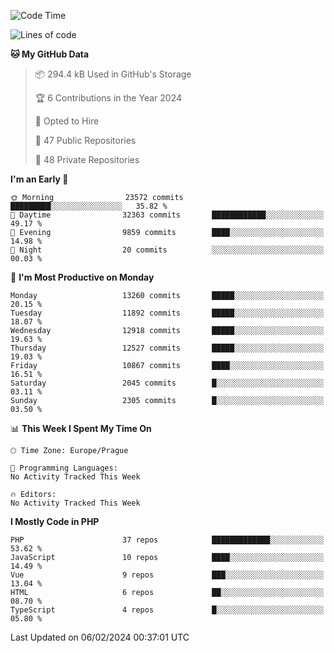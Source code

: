 <!--START_SECTION:waka-->
![Code Time](http://img.shields.io/badge/Code%20Time-1%2C583%20hrs%2058%20mins-blue)

![Lines of code](https://img.shields.io/badge/From%20Hello%20World%20I%27ve%20Written-20.7%20million%20lines%20of%20code-blue)

**🐱 My GitHub Data** 

> 📦 294.4 kB Used in GitHub's Storage 
 > 
> 🏆 6 Contributions in the Year 2024
 > 
> 💼 Opted to Hire
 > 
> 📜 47 Public Repositories 
 > 
> 🔑 48 Private Repositories 
 > 
**I'm an Early 🐤** 

```text
🌞 Morning                23572 commits       █████████░░░░░░░░░░░░░░░░   35.82 % 
🌆 Daytime                32363 commits       ████████████░░░░░░░░░░░░░   49.17 % 
🌃 Evening                9859 commits        ████░░░░░░░░░░░░░░░░░░░░░   14.98 % 
🌙 Night                  20 commits          ░░░░░░░░░░░░░░░░░░░░░░░░░   00.03 % 
```
📅 **I'm Most Productive on Monday** 

```text
Monday                   13260 commits       █████░░░░░░░░░░░░░░░░░░░░   20.15 % 
Tuesday                  11892 commits       █████░░░░░░░░░░░░░░░░░░░░   18.07 % 
Wednesday                12918 commits       █████░░░░░░░░░░░░░░░░░░░░   19.63 % 
Thursday                 12527 commits       █████░░░░░░░░░░░░░░░░░░░░   19.03 % 
Friday                   10867 commits       ████░░░░░░░░░░░░░░░░░░░░░   16.51 % 
Saturday                 2045 commits        █░░░░░░░░░░░░░░░░░░░░░░░░   03.11 % 
Sunday                   2305 commits        █░░░░░░░░░░░░░░░░░░░░░░░░   03.50 % 
```


📊 **This Week I Spent My Time On** 

```text
🕑︎ Time Zone: Europe/Prague

💬 Programming Languages: 
No Activity Tracked This Week

🔥 Editors: 
No Activity Tracked This Week
```

**I Mostly Code in PHP** 

```text
PHP                      37 repos            █████████████░░░░░░░░░░░░   53.62 % 
JavaScript               10 repos            ████░░░░░░░░░░░░░░░░░░░░░   14.49 % 
Vue                      9 repos             ███░░░░░░░░░░░░░░░░░░░░░░   13.04 % 
HTML                     6 repos             ██░░░░░░░░░░░░░░░░░░░░░░░   08.70 % 
TypeScript               4 repos             █░░░░░░░░░░░░░░░░░░░░░░░░   05.80 % 
```




 Last Updated on 06/02/2024 00:37:01 UTC
<!--END_SECTION:waka-->
<!--
**AlexKratky/AlexKratky** is a ✨ _special_ ✨ repository because its `README.md` (this file) appears on your GitHub profile.

Here are some ideas to get you started:

- 🔭 I’m currently working on ...
- 🌱 I’m currently learning ...
- 👯 I’m looking to collaborate on ...
- 🤔 I’m looking for help with ...
- 💬 Ask me about ...
- 📫 How to reach me: ...
- 😄 Pronouns: ...
- ⚡ Fun fact: ...
-->
